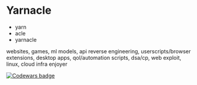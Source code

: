# Yarnacle
* yarn
* acle
* yarnacle

websites, games, ml models, api reverse engineering, userscripts/browser extensions, desktop apps, qol/automation scripts, dsa/cp, web exploit, linux, cloud infra enjoyer

[![Codewars badge](https://www.codewars.com/users/Yarnacle/badges/large)](https://www.codewars.com/users/Yarnacle)
